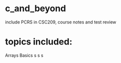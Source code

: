 # c_and_beyond
include PCRS in CSC209, course notes and test review
# topics included:
Arrays
Basics
s
s
s